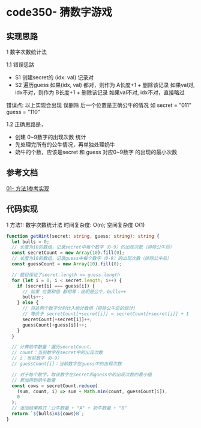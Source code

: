 # code350- 猜数字游戏

## 实现思路

1 数字次数统计法

1.1 错误思路
  - S1 创建secret的 (idx: val) 记录对
  - S2 遍历guess
    如果(idx, val) 都对，则作为 A长度+1 + 删除该记录
    如果val对, idx不对，则作为 B长度+1 + 删除该记录
    如果val不对, idx不对，直接略过

错误点: 以上实现会出现  误删除 后一个位置是正确公牛的情况
如 secret = "011"
   guess =  "110"

1.2 正确思路是，
  - 创建 0~9数字的出现次数 统计
  - 先处理完所有的公牛情况，再单独处理奶牛
  - 奶牛的个数，应该是secret 和 guess 对应0~9数字 的出现的最小次数



## 参考文档

[01- 方法1参考实现](https://leetcode.cn/problems/bulls-and-cows/solutions/2677744/yue-du-li-jie-pythonjavacgojsrust-by-end-84f0/)


## 代码实现

1 方法1: 数字次数统计法  时间复杂度: O(n);  空间复杂度 O(1)

```ts
function getHint(secret: string, guess: string): string {
  let bulls = 0;
  // 长度为10的数组，记录secret中每个数字（0-9）的出现次数（排除公牛后）
  const secretCount = new Array(10).fill(0);
  // 长度为10的数组，记录guess中每个数字（0-9）的出现次数（排除公牛后）
  const guessCount = new Array(10).fill(0);

  // 题目保证了secret.length == guess.length
  for (let i = 0; i < secret.length; i++) {
    if (secret[i] === guess[i]) {
      // 如果 位置和值 都相等：说明是公牛，bulls++
      bulls++;
    } else {
      // 将这两个数字分别计入统计数组（排除公牛后的统计）
      // 等价于 secretCount[+secret[i]] = secretCount[+secret[i]] + 1
      secretCount[+secret[i]]++;
      guessCount[+guess[i]]++;
    }
  }

  // 计算奶牛数量：遍历secretCount，
  // count：当前数字在secret中的出现次数
  // i：当前数字（0-9）
  // guessCount[i]：当前数字在guess中的出现次数

  // 对于每个数字，取该数字在secret和guess中的出现次数的最小值
  // 累加得到奶牛数量
  const cows = secretCount.reduce(
    (sum, count, i) => sum + Math.min(count, guessCount[i]),
    0
  );
  // 返回结果格式：公牛数量 + "A" + 奶牛数量 + "B"
  return `${bulls}A${cows}B`;
}

```


